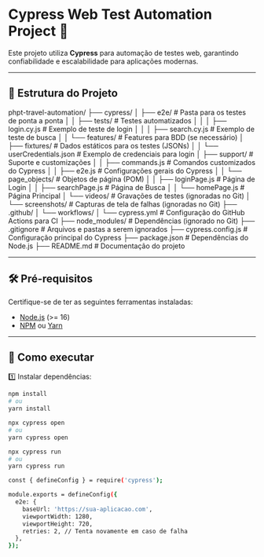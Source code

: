 # Cypress Web Test Automation Project 🚀

Este projeto utiliza **Cypress** para automação de testes web, garantindo confiabilidade e escalabilidade para aplicações modernas.

---

## 📂 Estrutura do Projeto  

phpt-travel-automation/
├── cypress/
│   ├── e2e/                     # Pasta para os testes de ponta a ponta
│   │   ├── tests/               # Testes automatizados
│   │   │   ├── login.cy.js      # Exemplo de teste de login
│   │   │   ├── search.cy.js     # Exemplo de teste de busca
│   │   └── features/            # Features para BDD (se necessário)
│   ├── fixtures/                # Dados estáticos para os testes (JSONs)
│   │   └── userCredentials.json # Exemplo de credenciais para login
│   ├── support/                 # Suporte e customizações
│   │   ├── commands.js          # Comandos customizados do Cypress
│   │   ├── e2e.js               # Configurações gerais do Cypress
│   │   └── page_objects/        # Objetos de página (POM)
│   │       ├── loginPage.js     # Página de Login
│   │       ├── searchPage.js    # Página de Busca
│   │       └── homePage.js      # Página Principal
│   └── videos/                  # Gravações de testes (ignoradas no Git)
│   └── screenshots/             # Capturas de tela de falhas (ignoradas no Git)
├── .github/
│   └── workflows/
│       └── cypress.yml          # Configuração do GitHub Actions para CI
├── node_modules/                # Dependências (ignorado no Git)
├── .gitignore                   # Arquivos e pastas a serem ignorados
├── cypress.config.js            # Configuração principal do Cypress
├── package.json                 # Dependências do Node.js
├── README.md                    # Documentação do projeto



---

## 🛠️ Pré-requisitos

Certifique-se de ter as seguintes ferramentas instaladas:
- [Node.js](https://nodejs.org/) (>= 16)
- [NPM](https://www.npmjs.com/) ou [Yarn](https://yarnpkg.com/)

---

## 🚀 Como executar

1️⃣ Instalar dependências:
```bash
npm install  
# ou  
yarn install  

npx cypress open  
# ou  
yarn cypress open  

npx cypress run  
# ou  
yarn cypress run  

const { defineConfig } = require('cypress');

module.exports = defineConfig({
  e2e: {
    baseUrl: 'https://sua-aplicacao.com',
    viewportWidth: 1280,
    viewportHeight: 720,
    retries: 2, // Tenta novamente em caso de falha
  },
});
